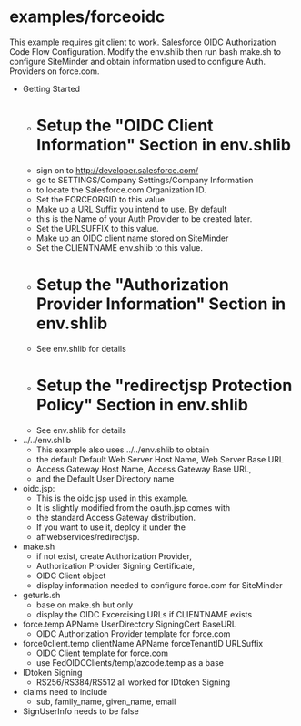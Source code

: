 # examples/forceoidc
This example requires git client to work.
Salesforce OIDC Authorization Code Flow Configuration.
Modify the env.shlib then run bash make.sh to configure SiteMinder 
and obtain information used to configure Auth. Providers on force.com.
* Getting Started
	* # Setup the "OIDC Client Information" Section in env.shlib
	* sign on to http://developer.salesforce.com/
	* go to SETTINGS/Company Settings/Company Information
	* to locate the Salesforce.com Organization ID.
	* Set the FORCEORGID to this value.
	* Make up a URL Suffix you intend to use. By default
	* this is the Name of your Auth Provider to be created later.
	* Set the URLSUFFIX to this value.
	* Make up an OIDC client name stored on SiteMinder
	* Set the CLIENTNAME env.shlib to this value.
	* # Setup the "Authorization Provider Information" Section in env.shlib
	* See env.shlib for details
	* # Setup the "redirectjsp Protection Policy" Section in env.shlib
	* See env.shlib for details
* ../../env.shlib
	* This example also uses ../../env.shlib to obtain
	* the default Default Web Server Host Name, Web Server Base URL
	* Access Gateway Host Name, Access Gateway Base URL,
	* and the Default User Directory name
* oidc.jsp:
	* This is the oidc.jsp used in this example.
	* It is slightly modified from the oauth.jsp comes with
	* the standard Access Gateway distribution.
	* If you want to use it, deploy it under the
	* affwebservices/redirectjsp.
* make.sh
	* if not exist, create Authorization Provider,
	* Authorization Provider Signing Certificate,
	* OIDC Client object
	* display information needed to configure force.com for SiteMinder
* geturls.sh
	* base on make.sh but only
	* display the OIDC Excercising URLs if CLIENTNAME exists
* force.temp APName UserDirectory SigningCert BaseURL
	*  OIDC Authorization Provider template for force.com
* force0client.temp clientName APName forceTenantID URLSuffix
	* OIDC Client template for force.com
	* use FedOIDCClients/temp/azcode.temp as a base
* IDtoken Signing
	* RS256/RS384/RS512 all worked for IDtoken Signing
* claims need to include
	* sub, family_name, given_name, email
* SignUserInfo needs to be false
